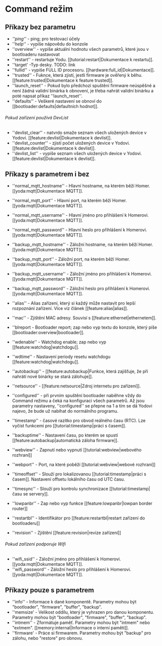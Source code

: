 # Command režim

## Příkazy bez parametru

* _''ping''_ - ping; pro testovací účely
* ''_help_'' - vypíše nápovědu do konzole
* ''overview'' - vypíše aktuální hodnotu všech parametrů, které jsou v bootloaderu nastavovat
* ''restart'' - restartuje Yodu. \[\[tutorial:restart\|Dokumentace k restartu\]\].
* ''target' -Typ desky. TODO: link
* ''fullid'' - vypíše FULL ID procesoru. \[\[hardware:full\_id\|Dokumentace\]\]. 
* ''trusted'' - Fuknce, která zjistí, jestli firmware je ověřený k běhu. \[\[feature:trusted\|Dokumentace k feature trusted\]\].
* ''launch\_reset'' - Pokud bylo předchozí spuštění firmware neúspěšné a není žádná validní binárka k obnovení, je třeba nahrát validní binárku a poté napsat příkaz ''launch\_reset''.
* ''defaults'' - Veškeré nastavení se obnoví do \[\[bootloader:defaults\|defaultních hodnot\]\].

###### Pokud zařízení používá DevList

* ''devlist\_clear'' - natvrdo smaže seznam všech uložených device v Yodovi. \[\[feature:devlist\|Dokumentace k devlist\]\].
* ''devlist\_counter'' - zjistí počet uložených device v Yodovi. \[\[feature:devlist\|Dokumentace k devlist\]\].
* ''devlist\_list'' - vypíše seznam všech uložených device v Yodovi. \[\[feature:devlist\|Dokumentace k devlist\]\].

## Příkazy s parametrem i bez

* ''normal\_mqtt\_hostname'' - Hlavní hostname, na kterém běží Homer. \[\[yoda:mqtt\|Dokumentace MQTT\]\].
* ''normal\_mqtt\_port'' -  Hlavní port, na kterém běží Homer. \[\[yoda:mqtt\|Dokumentace MQTT\]\].
* ''normal\_mqtt\_username'' - Hlavní jméno pro přihlášení k Homerovi. \[\[yoda:mqtt\|Dokumentace MQTT\]\].
* ''normal\_mqtt\_password'' - Hlavní heslo pro přihlášení k Homerovi. \[\[yoda:mqtt\|Dokumentace MQTT\]\].

* ''backup\_mqtt\_hostname'' - Záložní hostname, na kterém běží Homer. \[\[yoda:mqtt\|Dokumentace MQTT\]\].

* ''backup\_mqtt\_port'' - Záložní port, na kterém běží Homer. \[\[yoda:mqtt\|Dokumentace MQTT\]\].
* ''backup\_mqtt\_username'' - Záložní jméno pro přihlášení k Homerovi. \[\[yoda:mqtt\|Dokumentace MQTT\]\].
* ''backup\_mqtt\_password'' - Záložní heslo pro přihlášení k Homerovi. \[\[yoda:mqtt\|Dokumentace MQTT\]\].

* ''alias'' - Alias zařízení, který si každý může nastavit pro lepší rozpoznání zařízení. Více viz článek \[\[feature:alias\|alias\]\].

* ''mac'' - Zjištění MAC adresy. Souvisí s \[\[feature:ethernet\|ethernetem\]\].
* ''blreport - Bootloader report; zap nebo vyp textu do konzole, který píše \[\[bootloader:overview\|bootloader\]\].
* ''wdenable'' - Watchdog enable; zap nebo vyp \[\[feature:watchdog\|watchdogu\]\].
* ''wdtime'' - Nastavení periody resetu watchdogu \[\[feature:watchdog\|watchdogu\]\].
* ''autobackup'' - \[\[feature:autobackup\|Funkce, která zajišťuje, že při nahrátí nové binárky se stará zálohuje\]\].
* ''netsource'' - \[\[feature:netsource\|Zdroj internetu pro zařízení\]\].
* ''configured'' - při prvním spuštění bootloader naběhne vždy do Command režimu a čeká na konfiguraci všech parametrů. Až jsou parametry nastaveny, ''configured'' se přepne na 1 a tím se dá Yodovi najevo, že bude už nabíhat do normálního programu.
* ''timestamp'' - časové razítko pro obvod reálného času \(RTC\). Lze vyčíst funkcemi pro \[\[tutorial:timestamp\|práci s časem\]\].
* ''backuptime'' - Nastavení času, po kterém se spustí \[\[feature:autobackup\|automatická záloha firmware\]\]. 
* ''webview'' - Zapnutí nebo vypnutí \[\[tutorial:webview\|webového rozhraní\]\]
* ''webport'' - Port, na které poběží \[\[tutorial:webview\|webové rozhraní\]\]
* ''timeoffset'' - Slouží pro lokalizovanou \[\[tutorial:timestamp\|práci s časem\]\]. Nastavení offsetu lokálního času od UTC času.
* ''timesync'' - Slouží pro kontrolu synchronizace \[\[tutorial:timestamp\|času se servery\]\]. 
* ''lowpanbr'' - Zap nebo vyp funkce \[\[feature:lowpanbr\|lowpan border router\]\]
* ''restartbl'' - Identifikátor pro \[\[feature:restartbl\|restart zařízení do bootloaderu\]\]
* ''revision'' - Zjištění \[\[feature:revision\|revize zařízení\]\]

###### Pokud zařízení podporuje Wifi

* ''wifi\_ssid'' - Záložní jméno pro přihlášení k Homerovi. \[\[yoda:mqtt\|Dokumentace MQTT\]\].
* ''wifi\_password'' - Záložní heslo pro přihlášení k Homerovi. \[\[yoda:mqtt\|Dokumentace MQTT\]\].

## Příkazy pouze s parametrem

* ''info'' - Informace k dané komponentě. Parametry mohou být "bootloader", "firmware", "buffer", "backup".
* ''memsize' - Velikost oddílu, který je vyhrazen pro danou komponentu. Parametry mohou být "bootloader", "firmware", "buffer", "backup".
* ''intmem'' - Zformátuje paměť. Parametry mohou být "intmem" nebo "extmem". \[\[memory:internal\|Informace o interní paměti\]\].
* ''firmware' - Práce si firmwarem. Parametry mohou být "backup" pro zálohu, nebo "restore" pro obnovu.



